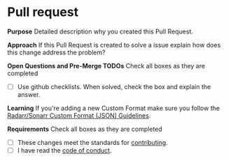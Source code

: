 # Pull request

**Purpose**
Detailed description why you created this Pull Request.

**Approach**
If this Pull Request is created to solve a issue explain how does this change address the problem?

**Open Questions and Pre-Merge TODOs**
Check all boxes as they are completed

- [ ] Use github checklists. When solved, check the box and explain the answer.

**Learning**
If you're adding a new Custom Format make sure you follow the [Radarr/Sonarr Custom Format (JSON) Guidelines](https://github.com/TRaSH-Guides/Guides/blob/master/.github/CONTRIBUTING.md).

**Requirements**
Check all boxes as they are completed

- [ ] These changes meet the standards for [contributing](https://github.com/TRaSH-Guides/Guides/blob/master/.github/CONTRIBUTING.md).
- [ ] I have read the [code of conduct](https://github.com/TRaSH-Guides/Guides/blob/master/.github/CODE_OF_CONDUCT.md).
